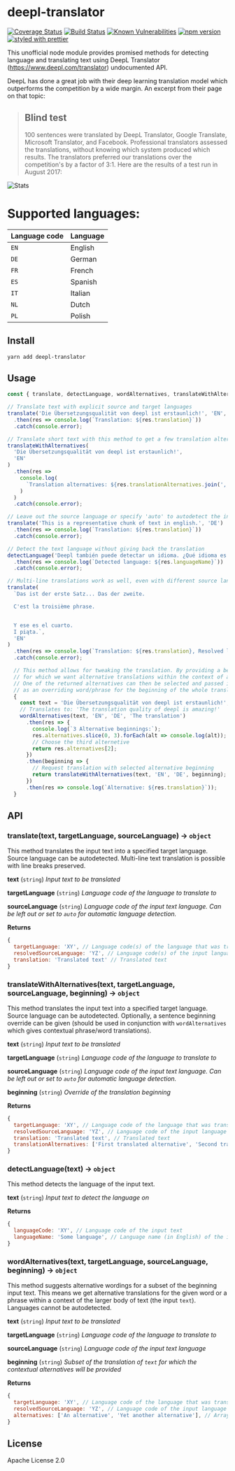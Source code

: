 # deepl-translator

[![Coverage Status](https://coveralls.io/repos/github/vsetka/deepl-translator/badge.svg?branch=master)](https://coveralls.io/github/vsetka/deepl-translator?branch=master)
[![Build Status](https://travis-ci.org/vsetka/deepl-translator.svg?branch=master)](https://travis-ci.org/vsetka/deepl-translator)
[![Known Vulnerabilities](https://snyk.io/test/github/vsetka/deepl-translator/badge.svg)](https://snyk.io/test/github/vsetka/deepl-translator)
[![npm version](https://img.shields.io/npm/v/deepl-translator.svg)](https://www.npmjs.com/package/deepl-translator)
[![styled with prettier](https://img.shields.io/badge/styled_with-prettier-ff69b4.svg)](#badge)

This unofficial node module provides promised methods for detecting language and translating text using DeepL Translator (https://www.deepl.com/translator) undocumented API.

DeepL has done a great job with their deep learning translation model which outperforms the competition by a wide margin. An excerpt from their page on that topic:

> ## Blind test
> 100 sentences were translated by DeepL Translator, Google Translate, Microsoft Translator, and Facebook. Professional translators assessed the translations, without knowing which system produced which results. The translators preferred our translations over the competition's by a factor of 3:1. Here are the results of a test run in August 2017:

![Stats](https://raw.githubusercontent.com/vsetka/deepl-translator/c0076cf2b7324c310725ea615bf972a6289ffe83/stats.png)

# Supported languages:

| **Language code**   | **Language**
|:--------------------|:---------------------------------------------------------------
| `EN`                | English
| `DE`                | German
| `FR`                | French
| `ES`                | Spanish
| `IT`                | Italian
| `NL`                | Dutch
| `PL`                | Polish

## Install 

```
yarn add deepl-translator
```

## Usage

```javascript
const { translate, detectLanguage, wordAlternatives, translateWithAlternatives } = require('deepl-translator');

// Translate text with explicit source and target languages
translate('Die Übersetzungsqualität von deepl ist erstaunlich!', 'EN', 'DE')
  .then(res => console.log(`Translation: ${res.translation}`))
  .catch(console.error);

// Translate short text with this method to get a few translation alternatives
translateWithAlternatives(
  'Die Übersetzungsqualität von deepl ist erstaunlich!',
  'EN'
)
  .then(res =>
    console.log(
      `Translation alternatives: ${res.translationAlternatives.join(', ')}`
    )
  )
  .catch(console.error);

// Leave out the source language or specify 'auto' to autodetect the input
translate('This is a representative chunk of text in english.', 'DE')
  .then(res => console.log(`Translation: ${res.translation}`))
  .catch(console.error);

// Detect the text language without giving back the translation
detectLanguage('Deepl también puede detectar un idioma. ¿Qué idioma es este?')
  .then(res => console.log(`Detected language: ${res.languageName}`))
  .catch(console.error);

// Multi-line translations work as well, even with different source languages mixed in
translate(
  `Das ist der erste Satz... Das der zweite.

  C'est la troisième phrase.


  Y ese es el cuarto.
  I piąta.`,
  'EN'
)
  .then(res => console.log(`Translation: ${res.translation}, Resolved languages: ${res.resolvedSourceLanguage}`))
  .catch(console.error);

  // This method allows for tweaking the translation. By providing a beginning, we define a word or a phrase
  // for which we want alternative translations within the context of a larger body of text (a sentence).
  // One of the returned alternatives can then be selected and passed into translateWithAlternatives
  // as an overriding word/phrase for the beginning of the whole translation.
  {
    const text = 'Die Übersetzungsqualität von deepl ist erstaunlich!';
    // Translates to: 'The translation quality of deepl is amazing!'
    wordAlternatives(text, 'EN', 'DE', 'The translation')
      .then(res => {
        console.log(`3 Alternative beginnings:`);
        res.alternatives.slice(0, 3).forEach(alt => console.log(alt));
        // Choose the third alternetive
        return res.alternatives[2];
      })
      .then(beginning => {
        // Request translation with selected alternative beginning
        return translateWithAlternatives(text, 'EN', 'DE', beginning);
      })
      .then(res => console.log(`Alternative: ${res.translation}`));
  }
```

## API

### translate(text, targetLanguage, sourceLanguage) -&gt; `object`
This method translates the input text into a specified target language. Source language can be autodetected. Multi-line text translation is possible with
line breaks preserved.

**text** (`string`) *Input text to be translated*

**targetLanguage** (`string`) *Language code of the language to translate to*

**sourceLanguage** (`string`) *Language code of the input text language. Can be left out or set to `auto` for automatic language detection.*

**Returns**
```javascript
{
  targetLanguage: 'XY', // Language code(s) of the language that was translate to
  resolvedSourceLanguage: 'YZ', // Language code(s) of the input language (resolved automatically for autodetect)
  translation: 'Translated text' // Translated text
}
```

### translateWithAlternatives(text, targetLanguage, sourceLanguage, beginning) -&gt; `object`
This method translates the input text into a specified target language. Source language can be autodetected. Optionally, a sentence beginning override can be given (should be used in conjunction with `wordAlternatives` which gives contextual phrase/word translations).

**text** (`string`) *Input text to be translated*

**targetLanguage** (`string`) *Language code of the language to translate to*

**sourceLanguage** (`string`) *Language code of the input text language. Can be left out or set to `auto` for automatic language detection.*

**beginning** (`string`) *Override of the translation beginning*

**Returns**
```javascript
{
  targetLanguage: 'XY', // Language code of the language that was translate to
  resolvedSourceLanguage: 'YZ', // Language code of the input language (resolved automatically for autodetect)
  translation: 'Translated text', // Translated text
  translationAlternatives: ['First translated alternative', 'Second translated alternative']
}
```

### detectLanguage(text) -&gt; `object`
This method detects the language of the input text.

**text** (`string`) *Input text to detect the language on*

**Returns**
```javascript
{
  languageCode: 'XY', // Language code of the input text
  languageName: 'Some language', // Language name (in English) of the input text
}
```

### wordAlternatives(text, targetLanguage, sourceLanguage, beginning) -&gt; `object`
This method suggests alternative wordings for a subset of the beginning input text. This means we get alternative translations for the given word or a phrase within a context of the larger body of text (the input `text`). Languages cannot be autodetected.

**text** (`string`) *Input text to be translated*

**targetLanguage** (`string`) *Language code of the language to translate to*

**sourceLanguage** (`string`) *Language code of the input text language*

**beginning** (`string`) *Subset of the translation of `text` for which the contextual alternatives will be provided*

**Returns**
```javascript
{
  targetLanguage: 'XY', // Language code of the language that was translate to
  resolvedSourceLanguage: 'YZ', // Language code of the input language
  alternatives: ['An alternative', 'Yet another alternative'], // Array of alternative sentence beginnings
}
```

## License

Apache License 2.0
